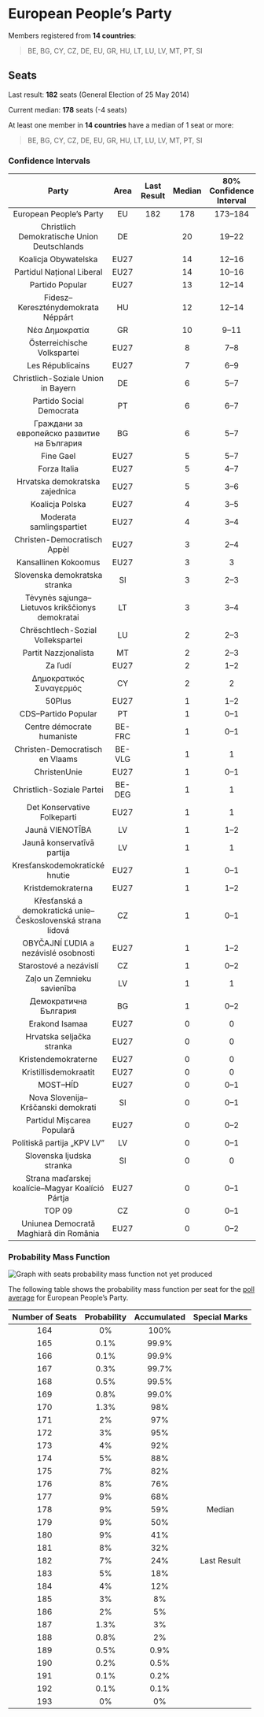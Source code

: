 # European People’s Party

Members registered from **14 countries**:

> BE, BG, CY, CZ, DE, EU, GR, HU, LT, LU, LV, MT, PT, SI

## Seats

Last result: **182** seats (General Election of 25 May 2014)

Current median: **178** seats (-4 seats)

At least one member in **14 countries** have a median of 1 seat or more:

> BE, BG, CY, CZ, DE, EU, GR, HU, LT, LU, LV, MT, PT, SI

### Confidence Intervals

| Party | Area | Last Result | Median | 80% Confidence Interval | 90% Confidence Interval | 95% Confidence Interval | 99% Confidence Interval |
|:-----:|:----:|:-----------:|:------:|:-----------------------:|:-----------------------:|:-----------------------:|:-----------------------:|
| European People’s Party | EU | 182 | 178 | 173–184 | 171–186 | 170–187 | 167–189 |
| Christlich Demokratische Union Deutschlands | DE | | 20 | 19–22 | 19–22 | 18–22 | 18–23 |
| Koalicja Obywatelska | EU27 | | 14 | 12–16 | 12–16 | 11–17 | 11–17 |
| Partidul Național Liberal | EU27 | | 14 | 10–16 | 10–16 | 10–16 | 9–17 |
| Partido Popular | EU27 | | 13 | 12–14 | 11–15 | 11–15 | 11–16 |
| Fidesz–Kereszténydemokrata Néppárt | HU | | 12 | 12–14 | 11–14 | 11–14 | 11–14 |
| Νέα Δημοκρατία | GR | | 10 | 9–11 | 9–11 | 9–11 | 8–11 |
| Österreichische Volkspartei | EU27 | | 8 | 7–8 | 7–9 | 7–9 | 7–9 |
| Les Républicains | EU27 | | 7 | 6–9 | 6–9 | 5–9 | 5–10 |
| Christlich-Soziale Union in Bayern | DE | | 6 | 5–7 | 4–7 | 4–7 | 4–7 |
| Partido Social Democrata | PT | | 6 | 6–7 | 6–7 | 5–7 | 5–8 |
| Граждани за европейско развитие на България | BG | | 6 | 5–7 | 5–7 | 5–7 | 5–8 |
| Fine Gael | EU27 | | 5 | 5–7 | 5–8 | 5–8 | 5–8 |
| Forza Italia | EU27 | | 5 | 4–7 | 4–7 | 4–8 | 4–8 |
| Hrvatska demokratska zajednica | EU27 | | 5 | 3–6 | 3–6 | 3–6 | 3–6 |
| Koalicja Polska | EU27 | | 4 | 3–5 | 3–5 | 3–6 | 2–6 |
| Moderata samlingspartiet | EU27 | | 4 | 3–4 | 3–4 | 3–4 | 3–4 |
| Christen-Democratisch Appèl | EU27 | | 3 | 2–4 | 2–4 | 2–4 | 2–5 |
| Kansallinen Kokoomus | EU27 | | 3 | 3 | 3 | 2–3 | 2–4 |
| Slovenska demokratska stranka | SI | | 3 | 2–3 | 2–3 | 2–3 | 2–3 |
| Tėvynės sąjunga–Lietuvos krikščionys demokratai | LT | | 3 | 3–4 | 3–4 | 3–4 | 3–4 |
| Chrëschtlech-Sozial Vollekspartei | LU | | 2 | 2–3 | 2–3 | 2–3 | 2–3 |
| Partit Nazzjonalista | MT | | 2 | 2–3 | 2–3 | 2–3 | 2–3 |
| Za ľudí | EU27 | | 2 | 1–2 | 1–2 | 1–2 | 1–2 |
| Δημοκρατικός Συναγερμός | CY | | 2 | 2 | 2 | 2 | 2 |
| 50Plus | EU27 | | 1 | 1–2 | 1–2 | 0–2 | 0–2 |
| CDS–Partido Popular | PT | | 1 | 0–1 | 0–1 | 0–1 | 0–1 |
| Centre démocrate humaniste | BE-FRC | | 1 | 0–1 | 0–1 | 0–1 | 0–1 |
| Christen-Democratisch en Vlaams | BE-VLG | | 1 | 1 | 1–2 | 1–2 | 1–2 |
| ChristenUnie | EU27 | | 1 | 0–1 | 0–2 | 0–2 | 0–2 |
| Christlich-Soziale Partei | BE-DEG | | 1 | 1 | 1 | 1 | 1 |
| Det Konservative Folkeparti | EU27 | | 1 | 1 | 1 | 1 | 1–2 |
| Jaunā VIENOTĪBA | LV | | 1 | 1–2 | 1–2 | 1–2 | 1–2 |
| Jaunā konservatīvā partija | LV | | 1 | 1 | 1 | 1 | 1 |
| Kresťanskodemokratické hnutie | EU27 | | 1 | 0–1 | 0–1 | 0–1 | 0–1 |
| Kristdemokraterna | EU27 | | 1 | 1–2 | 1–2 | 1–2 | 1–2 |
| Křesťanská a demokratická unie–Československá strana lidová | CZ | | 1 | 0–1 | 0–2 | 0–2 | 0–2 |
| OBYČAJNÍ ĽUDIA a nezávislé osobnosti | EU27 | | 1 | 1–2 | 1–2 | 1–2 | 1–2 |
| Starostové a nezávislí | CZ | | 1 | 0–2 | 0–2 | 0–2 | 0–2 |
| Zaļo un Zemnieku savienība | LV | | 1 | 1 | 1 | 1 | 1 |
| Демократична България | BG | | 1 | 0–2 | 0–2 | 0–2 | 0–2 |
| Erakond Isamaa | EU27 | | 0 | 0 | 0 | 0 | 0 |
| Hrvatska seljačka stranka | EU27 | | 0 | 0 | 0 | 0 | 0 |
| Kristendemokraterne | EU27 | | 0 | 0 | 0 | 0 | 0 |
| Kristillisdemokraatit | EU27 | | 0 | 0 | 0 | 0 | 0–1 |
| MOST–HÍD | EU27 | | 0 | 0–1 | 0–1 | 0–1 | 0–1 |
| Nova Slovenija–Krščanski demokrati | SI | | 0 | 0–1 | 0–1 | 0–1 | 0–1 |
| Partidul Mișcarea Populară | EU27 | | 0 | 0–2 | 0–2 | 0–2 | 0–2 |
| Politiskā partija „KPV LV” | LV | | 0 | 0–1 | 0–1 | 0–1 | 0–1 |
| Slovenska ljudska stranka | SI | | 0 | 0 | 0 | 0 | 0 |
| Strana maďarskej koalície–Magyar Koalíció Pártja | EU27 | | 0 | 0–1 | 0–1 | 0–1 | 0–1 |
| TOP 09 | CZ | | 0 | 0–1 | 0–1 | 0–1 | 0–1 |
| Uniunea Democrată Maghiară din România | EU27 | | 0 | 0–2 | 0–2 | 0–2 | 0–2 |

### Probability Mass Function

![Graph with seats probability mass function not yet produced](average-2019-12-31-seats-pmf-europeanpeople’sparty.png "Seats Probability Mass Function")

The following table shows the probability mass function per seat for the [poll average](average-2019-12-31.html) for European People’s Party.

| Number of Seats | Probability | Accumulated | Special Marks |
|:---------------:|:-----------:|:-----------:|:-------------:|
| 164 | 0% | 100% |  |
| 165 | 0.1% | 99.9% |  |
| 166 | 0.1% | 99.9% |  |
| 167 | 0.3% | 99.7% |  |
| 168 | 0.5% | 99.5% |  |
| 169 | 0.8% | 99.0% |  |
| 170 | 1.3% | 98% |  |
| 171 | 2% | 97% |  |
| 172 | 3% | 95% |  |
| 173 | 4% | 92% |  |
| 174 | 5% | 88% |  |
| 175 | 7% | 82% |  |
| 176 | 8% | 76% |  |
| 177 | 9% | 68% |  |
| 178 | 9% | 59% | Median |
| 179 | 9% | 50% |  |
| 180 | 9% | 41% |  |
| 181 | 8% | 32% |  |
| 182 | 7% | 24% | Last Result |
| 183 | 5% | 18% |  |
| 184 | 4% | 12% |  |
| 185 | 3% | 8% |  |
| 186 | 2% | 5% |  |
| 187 | 1.3% | 3% |  |
| 188 | 0.8% | 2% |  |
| 189 | 0.5% | 0.9% |  |
| 190 | 0.2% | 0.5% |  |
| 191 | 0.1% | 0.2% |  |
| 192 | 0.1% | 0.1% |  |
| 193 | 0% | 0% |  |


